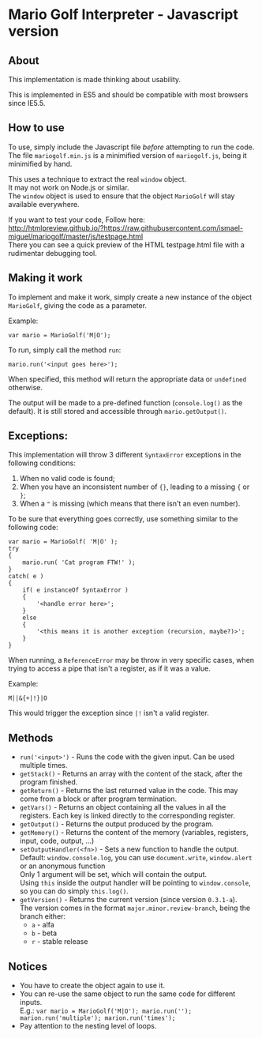 # Mario Golf Interpreter - Javascript version

## About

This implementation is made thinking about usability.

This is implemented in ES5 and should be compatible with most browsers since IE5.5.

## How to use

To use, simply include the Javascript file *before* attempting to run the code.<br>
The file `mariogolf.min.js` is a minimified version of `mariogolf.js`, being it minimified by hand.

This uses a technique to extract the real `window` object.<br>
It may not work on Node.js or similar.<br>
The  `window` object is used to ensure that the object `MarioGolf` will stay available everywhere.

If you want to test your code, Follow here:<br> http://htmlpreview.github.io/?https://raw.githubusercontent.com/ismael-miguel/mariogolf/master/js/testpage.html <br>
There you can see a quick preview of the HTML testpage.html file with a rudimentar debugging tool.

## Making it work

To implement and make it work, simply create a new instance of the object `MarioGolf`, giving the code as a parameter.

Example:

    var mario = MarioGolf('M|O');

To run, simply call the method `run`:

    mario.run('<input goes here>');

When specified, this method will return the appropriate data or `undefined` otherwise.

The output will be made to a pre-defined function (`console.log()` as the default). It is still stored and accessible through `mario.getOutput()`.

## Exceptions:

This implementation will throw 3 different `SyntaxError` exceptions in the following conditions:

 1. When no valid code is found;
 2. When you have an inconsistent number of `{}`, leading to a missing `{` or `}`;
 3. When a `"` is missing (which means that there isn't an even number).

To be sure that everything goes correctly, use something similar to the following code:

    var mario = MarioGolf( 'M|O' );
    try
    {
        mario.run( 'Cat program FTW!' );
    }
    catch( e )
    {
        if( e instanceOf SyntaxError )
        {
            '<handle error here>';
        }
        else
        {
            '<this means it is another exception (recursion, maybe?)>';
        }
    }

When running, a `ReferenceError` may be throw in very specific cases, when trying to access a pipe that isn't a register, as if it was a value.

Example:

    M||&{+|!}|O

This would trigger the exception since `|!` isn't a valid register.

## Methods

 - `run('<input>')` - Runs the code with the given input. Can be used multiple times.
 - `getStack()` - Returns an array with the content of the stack, after the program finished.
 - `getReturn()` - Returns the last returned value in the code. This may come from a block or after program termination.
 - `getVars()` - Returns an object containing all the values in all the registers. Each key is linked directly to the corresponding register.
 - `getOutput()` - Returns the output produced by the program.
 - `getMemory()` - Returns the content of the memory (variables, registers, input, code, output, ...)
 - `setOutputHandler(<fn>)` - Sets a new function to handle the output.<br>
   Default: `window.console.log`, you can use `document.write`, `window.alert` or an anonymous function<br>
   Only 1 argument will be set, which will contain the output.<br>
   Using `this` inside the output handler will be pointing to `window.console`, so you can do simply `this.log()`.
 - `getVersion()` - Returns the current version (since version `0.3.1-a`).<br>
   The version comes in the format `major.minor.review-branch`, being the branch either:
   - `a` - alfa
   - `b` - beta
   - `r` - stable release

## Notices

 - You have to create the object again to use it.
 - You can re-use the same object to run the same code for different inputs.<br>
   E.g.: `var mario = MarioGolf('M|O'); mario.run(''); marion.run('multiple'); marion.run('times');`
 - Pay attention to the nesting level of loops.
